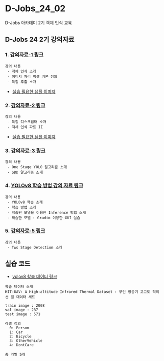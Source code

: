 # D-Jobs_24_02
D-Jobs 아카데미 2기 객체 인식 교육

## D-Jobs 24 2기 강의자료 

### 1. [강의자료-1 링크](https://github.com/KangHoyong/D-Jobs_24_02/blob/main/%EA%B0%95%EC%9D%98%EC%9E%90%EB%A3%8C/%EA%B0%9D%EC%B2%B4%20%EC%9D%B8%EC%8B%9D/%EA%B0%9D%EC%B2%B4%EC%9D%B8%EC%8B%9D%20%EA%B5%90%EC%9C%A1%EC%9E%90%EB%A3%8C%2001.pdf)

    강의 내용 
     - 객체 인식 소개 
     - 이미지 처리 픽셀 기본 정의 
     - 특징 추출 소개 

* [실습 필요한 샘플 이미지](https://github.com/KangHoyong/D-Jobs_24_02/tree/main/%EC%8B%A4%EC%8A%B5%EC%9E%90%EB%A3%8C/%EA%B0%9D%EC%B2%B4%EC%9D%B8%EC%8B%9D/%EA%B0%9D%EC%B2%B4%20%EC%9D%B8%EC%8B%9D%20%EA%B5%90%EC%9C%A1%20%EC%9E%90%EB%A3%8C%2001)

### 2. [강의자료-2 링크](https://github.com/KangHoyong/D-Jobs_24_02/blob/main/%EA%B0%95%EC%9D%98%EC%9E%90%EB%A3%8C/%EA%B0%9D%EC%B2%B4%20%EC%9D%B8%EC%8B%9D/%EA%B0%9D%EC%B2%B4%EC%9D%B8%EC%8B%9D%20%EA%B5%90%EC%9C%A1%EC%9E%90%EB%A3%8C%2002.pdf)

    강의 내용 
     - 특징 디스크립터 소개 
     - 객체 인식 파트 II

* [실습 필요한 샘플 이미지](https://github.com/KangHoyong/D-Jobs_24_02/tree/main/%EC%8B%A4%EC%8A%B5%EC%9E%90%EB%A3%8C/%EA%B0%9D%EC%B2%B4%EC%9D%B8%EC%8B%9D/%EA%B0%9D%EC%B2%B4%20%EC%9D%B8%EC%8B%9D%20%EA%B5%90%EC%9C%A1%20%EC%9E%90%EB%A3%8C%2002)

### 3. [강의자료-3 링크](https://github.com/KangHoyong/D-Jobs_24_02/blob/main/%EA%B0%95%EC%9D%98%EC%9E%90%EB%A3%8C/%EA%B0%9D%EC%B2%B4%20%EC%9D%B8%EC%8B%9D/%EA%B0%9D%EC%B2%B4%EC%9D%B8%EC%8B%9D%20%EA%B5%90%EC%9C%A1%EC%9E%90%EB%A3%8C%2003.pdf)

    강의 내용 
     - One Stage YOLO 알고리즘 소개 
     - SDD 알고리즘 소개 

### 4. [YOLOv8 학습 방법 강의 자료 링크](https://github.com/KangHoyong/D-Jobs_24_02/blob/main/%EA%B0%95%EC%9D%98%EC%9E%90%EB%A3%8C/%EA%B0%9D%EC%B2%B4%20%EC%9D%B8%EC%8B%9D/YoloV8_%EC%8B%A4%EC%8A%B5_%EA%B5%90%EC%9C%A1%EC%9E%90%EB%A3%8C.pdf)

    강의 내용 
     - YOLOv8 학습 소개 
     - 학습 방법 소개 
     - 학습된 모델을 이용한 Inference 방법 소개 
     - 학습한 모델 : Gradio 이용한 GUI 실습 

### 5. [강의자료-5 링크](https://github.com/KangHoyong/D-Jobs_24_02/blob/main/%EA%B0%95%EC%9D%98%EC%9E%90%EB%A3%8C/%EA%B0%9D%EC%B2%B4%20%EC%9D%B8%EC%8B%9D/%EA%B0%9D%EC%B2%B4%EC%9D%B8%EC%8B%9D%20%EA%B5%90%EC%9C%A1%EC%9E%90%EB%A3%8C%2004.pdf)

    강의 내용 
     - Two Stage Detection 소개  


## 실습 코드 

* [yolov8 학습 데이터 링크](https://drive.google.com/file/d/12I2JP9-EfcnLwIhERmAhJ69Sk5teMGIJ/view?usp=sharing) 
```
학습 데이터 소개 
HIT-UAV: A High-altitude Infrared Thermal Dataset : 무인 항공기 고고도 적외선 열 데이터 세트

train image : 2008 
val image : 287
test image : 571

라벨 정의 
  0: Person
  1: Car
  2: Bicycle
  3: OtherVehicle
  4: DontCare

총 라벨 5개 
```